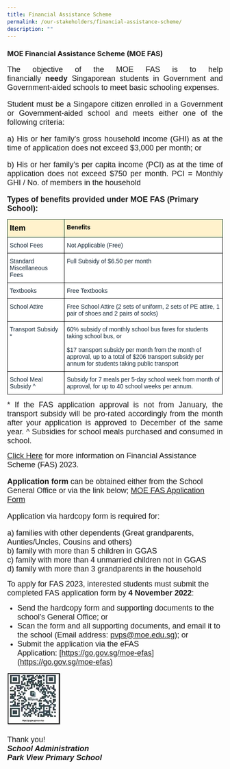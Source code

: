 ```yaml
---
title: Financial Assistance Scheme
permalink: /our-stakeholders/financial-assistance-scheme/
description: ""
---
```

### MOE Financial Assistance Scheme (MOE FAS)

<font face="arial, sans-serif" size="4"><p align="justify">
The objective of the MOE FAS is to help financially **needy** Singaporean students in Government and Government-aided schools to meet basic schooling expenses.
<p align="justify">
Student must be a Singapore citizen enrolled in a Government or Government-aided school and meets either one of the following criteria:
<p align="justify">
a) His or her family’s gross household income (GHI) as at the time of application does not exceed $3,000 per month; or
<p align="justify">
b) His or her family’s per capita income (PCI) as at the time of application does not exceed $750 per month. PCI = Monthly GHI / No. of members in the household

<b>Types of benefits provided under MOE FAS (Primary School):</b></font>


<table style="border-collapse:collapse;border-spacing:0" class="tg"><thead><tr><th style="background-color:#FFF2CC;border-color:#002d13;border-style:solid;border-width:1px;color:#162837;font-family:Arial, sans-serif;font-size:14px;font-weight:bold;overflow:hidden;padding:10px 5px;text-align:left;vertical-align:top;word-break:normal"><span style="color:black"><font face="arial, sans-serif" size="4">Item</span></th><th style="background-color:#FFF2CC;border-color:#002d13;border-style:solid;border-width:1px;color:#162837;font-family:Arial, sans-serif;font-size:14px;font-weight:bold;overflow:hidden;padding:10px 5px;text-align:left;vertical-align:top;word-break:normal"><span style="color:black">Benefits</span></th></tr></thead><tbody><tr><td style="background-color:#FFF;border-color:black;border-style:solid;border-width:1px;color:#162837;font-family:Arial, sans-serif;font-size:14px;overflow:hidden;padding:10px 5px;text-align:left;vertical-align:top;word-break:normal">School Fees</td><td style="background-color:#FFF;border-color:black;border-style:solid;border-width:1px;color:#162837;font-family:Arial, sans-serif;font-size:14px;overflow:hidden;padding:10px 5px;text-align:left;vertical-align:top;word-break:normal">Not Applicable (Free)</td></tr><tr><td style="background-color:#FFF;border-color:black;border-style:solid;border-width:1px;color:#162837;font-family:Arial, sans-serif;font-size:14px;overflow:hidden;padding:10px 5px;text-align:left;vertical-align:top;word-break:normal">Standard Miscellaneous Fees</td><td style="background-color:#FFF;border-color:black;border-style:solid;border-width:1px;color:#162837;font-family:Arial, sans-serif;font-size:14px;overflow:hidden;padding:10px 5px;text-align:left;vertical-align:top;word-break:normal">Full Subsidy of $6.50 per month</td></tr><tr><td style="background-color:#FFF;border-color:black;border-style:solid;border-width:1px;color:#162837;font-family:Arial, sans-serif;font-size:14px;overflow:hidden;padding:10px 5px;text-align:left;vertical-align:top;word-break:normal">Textbooks</td><td style="background-color:#FFF;border-color:black;border-style:solid;border-width:1px;color:#162837;font-family:Arial, sans-serif;font-size:14px;overflow:hidden;padding:10px 5px;text-align:left;vertical-align:top;word-break:normal">Free Textbooks</td></tr><tr><td style="background-color:#FFF;border-color:black;border-style:solid;border-width:1px;color:#162837;font-family:Arial, sans-serif;font-size:14px;overflow:hidden;padding:10px 5px;text-align:left;vertical-align:top;word-break:normal">School Attire</td><td style="background-color:#FFF;border-color:black;border-style:solid;border-width:1px;color:#162837;font-family:Arial, sans-serif;font-size:14px;overflow:hidden;padding:10px 5px;text-align:left;vertical-align:top;word-break:normal">Free School Attire (2 sets of uniform, 2 sets of PE attire, 1 pair of shoes and 2 pairs of socks)</td></tr><tr><td style="background-color:#FFF;border-color:black;border-style:solid;border-width:1px;color:#162837;font-family:Arial, sans-serif;font-size:14px;overflow:hidden;padding:10px 5px;text-align:left;vertical-align:top;word-break:normal">Transport Subsidy *<br><br><br></td><td style="background-color:#FFF;border-color:black;border-style:solid;border-width:1px;color:#162837;font-family:Arial, sans-serif;font-size:14px;overflow:hidden;padding:10px 5px;text-align:left;vertical-align:top;word-break:normal">60% subsidy of monthly school bus fares for students taking school bus, or<br><br><span style="background-color:initial">$17 transport subsidy per month from the month of approval, up to a total of $206 transport subsidy per annum for students taking public transport</span><br></td></tr><tr><td style="background-color:#FFF;border-color:black;border-style:solid;border-width:1px;color:#162837;font-family:Arial, sans-serif;font-size:14px;overflow:hidden;padding:10px 5px;text-align:left;vertical-align:top;word-break:normal">School Meal Subsidy ^<br> </td><td style="background-color:#FFF;border-color:black;border-style:solid;border-width:1px;color:#162837;font-family:Arial, sans-serif;font-size:14px;overflow:hidden;padding:10px 5px;text-align:left;vertical-align:top;word-break:normal">Subsidy for 7 meals per 5-day school week from month of approval, for up to 40 school weeks per annum.</td></tr></tbody></table>
<p align="justify">
<font face="arial, sans-serif" size="4">
	* If the FAS application approval is not from January, the transport subsidy will be pro-rated accordingly from the month after your application is approved to December of the same year. </font>
	

<font face="arial, sans-serif" size="4">
^ Subsidies for school meals purchased and consumed in school.

[Click Here](/files/2023%20FAS/2022%20Financial%20Assistance%20Scheme%20FAS%20Brochure.pdf) for more information on Financial Assistance Scheme (FAS) 2023.

<b>Application form</b> can be obtained either from the School General Office or via the link below;
[MOE FAS Application Form](/files/2023%20FAS/GGAS_Application%20Form.pdf)

Application via hardcopy form is required for:

a) families with other dependents (Great grandparents, Aunties/Uncles, Cousins and others)   
b) family with more than 5 children in GGAS   
c) family with more than 4 unmarried children not in GGAS   
d) family with more than 3 grandparents in the household</font>

<font face="arial, sans-serif" size="4">
To apply for FAS 2023, interested students must submit the completed FAS application form by <b>4 November 2022</b>: </font>
<font face="arial, sans-serif" size="4">
	
*   Send the hardcopy form and supporting documents to the school’s General Office; or
*   Scan the form and all supporting documents, and email it to the school (Email address: [pvps@moe.edu.sg](mailto:pvps@moe.edu.sg)); or
*   Submit the application via the eFAS Application: [https://go.gov.sg/moe-efas](https://go.gov.sg/moe-efas)</font>


<img src="/images/QR%20Code.jpg" style="width:25%">

<font face="arial, sans-serif" size="4">
	
Thank you!   
**_School Administration_**   
**_Park View Primary School_**

</font>